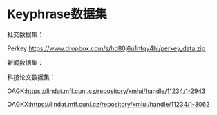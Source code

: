 # Keyphrase数据集

社交数据集：

Perkey:https://www.dropbox.com/s/hd80j6u1nfqy4hi/perkey_data.zip

新闻数据集：



科技论文数据集：

OAGK:https://lindat.mff.cuni.cz/repository/xmlui/handle/11234/1-2943

OAGKX:https://lindat.mff.cuni.cz/repository/xmlui/handle/11234/1-3062

